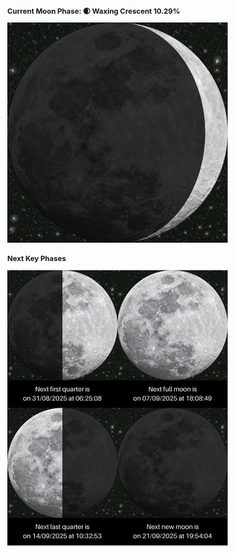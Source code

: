 ### Current Moon Phase: 🌒 Waxing Crescent 10.29%
![Moon Phase](moonphase.png)
### Next Key Phases
![Gallery](gallery.png)